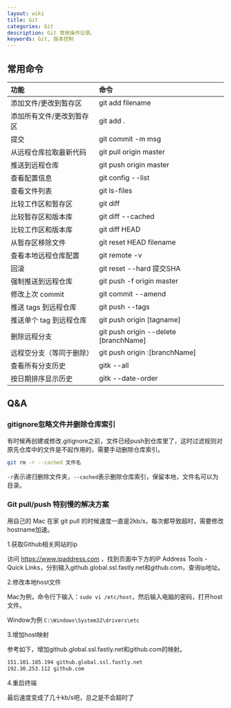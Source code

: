 ```yaml
---
layout: wiki
title: Git
categories: Git
description: Git 常用操作记录。
keywords: Git, 版本控制
---
```


## 常用命令

| 功能                      | 命令                                  |
|:--------------------------|:--------------------------------------|
| 添加文件/更改到暂存区     | git add filename                      |
| 添加所有文件/更改到暂存区 | git add .                             |
| 提交                      | git commit -m msg                     |
| 从远程仓库拉取最新代码    | git pull origin master                |
| 推送到远程仓库            | git push origin master                |
| 查看配置信息              | git config --list                     |
| 查看文件列表              | git ls-files                          |
| 比较工作区和暂存区        | git diff                              |
| 比较暂存区和版本库        | git diff --cached                     |
| 比较工作区和版本库        | git diff HEAD                         |
| 从暂存区移除文件          | git reset HEAD filename               |
| 查看本地远程仓库配置      | git remote -v                         |
| 回滚                      | git reset --hard 提交SHA              |
| 强制推送到远程仓库        | git push -f origin master             |
| 修改上次 commit           | git commit --amend                    |
| 推送 tags 到远程仓库      | git push --tags                       |
| 推送单个 tag 到远程仓库   | git push origin [tagname]             |
| 删除远程分支              | git push origin --delete [branchName] |
| 远程空分支（等同于删除）  | git push origin :[branchName]         |
| 查看所有分支历史          | gitk --all                            |
| 按日期排序显示历史        | gitk --date-order                     |

## Q&A

### gitignore忽略文件并删除仓库索引
有时候再创建或修改.gitignore之前，文件已经push到仓库里了，这时过滤规则对原先仓库中的文件是不起作用的，需要手动删除仓库索引。

```sh
git rm -r --cached 文件名
```

`-r`表示递归删除文件夹，`--cached`表示删除仓库索引，保留本地，文件名可以为目录。

### Git pull/push 特别慢的解决方案

用自己的 Mac 在家 git pull 的时候速度一直是2kb/s，每次都导致超时，需要修改hostname加速。

1.获取Github相关网站的ip

访问 <https://www.ipaddress.com> ，找到页面中下方的IP Address Tools - Quick Links，分别输入github.global.ssl.fastly.net和github.com，查询ip地址。

2.修改本地host文件

Mac为例，命令行下输入：`sudo vi /etc/host`，然后输入电脑的密码，打开host文件。

Window为例 `C:\Windows\System32\drivers\etc`

3.增加host映射

参考如下，增加github.global.ssl.fastly.net和github.com的映射。

```sh
151.101.185.194 github.global.ssl.fastly.net
192.30.253.112 github.com
```
4.重启终端

最后速度变成了几十kb/s吧，总之是不会超时了